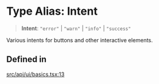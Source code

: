 # Type Alias: Intent

> **Intent**: `"error"` \| `"warn"` \| `"info"` \| `"success"`

Various intents for buttons and other interactive elements.

## Defined in

[src/api/ui/basics.tsx:13](https://github.com/blacksmithgu/datacore/blob/68b5529e5bdbcee81e7112d11ecb8c7d40cbb0f2/src/api/ui/basics.tsx#L13)
